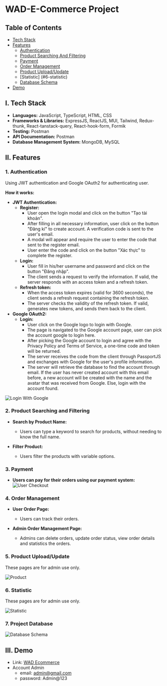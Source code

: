 # WAD-E-Commerce Project

## Table of Contents

- [Tech Stack](#i-tech-stack)
- [Features](#ii-features)
   - [Authentication](#1-authentication)
   - [Product Searching And Filtering](#2-product-searching-and-filtering)
   - [Payment](#3-payment)
   - [Order Management](#4-order-management)
   - [Product Upload/Update](#5-product-uploadupdate)
   - [Statistic] (#6-statistic)
   - [Database Schema](#7-project-database)
- [Demo](#iii-demo)

## I. Tech Stack

- **Languages:** JavaScript, TypeScript, HTML, CSS
- **Frameworks & Libraries:** ExpressJS, ReactJS, MUI, Tailwind, Redux-thunk, React-tanstack-query, React-hook-form, Formik
- **Testing:** Postman
- **API Documentation:** Postman
- **Database Management System:** MongoDB, MySQL

## II. Features

   ### 1. Authentication

   Using JWT authentication and Google OAuth2 for authenticating user.

   **How it works:**

   - **JWT Authentication:**
     - **Register:** 
       - User open the login modal and click on the button "Tạo tài khoản".
       - After filling in all necessary information, user click on the button "Đăng kí" to create account.  A verification code is sent to the user's email.
       - A modal will appear and require the user to enter the code that sent to the register email.
       - User enter the code and click on the button "Xác thực" to complete the register.
     - **Login:**
        - User fill in his/her username and password and click on the button "Đăng nhập".
        - The client sends a request to verify the information. If valid, the server responds with an access token and a refresh token.
     - **Refresh token:**
        - When the access token expires (valid for 3600 seconds), the client sends a refresh request containing the refresh token.
        - The server checks the validity of the refresh token. If valid, generates new tokens, and sends them back to the client.
   - **Google OAuth2:**
     - **Login:** 
       - User click on the Google logo to login with Google.
       - The page is navigated to the Google account page, user can pick the account google to login here. 
       - After picking the Google account to login and agree with the Privacy Policy and Terms of Service, a one-time code and token will be returned.
       - The server receives the code from the client through PassportJS and exchanges with Google for the user's profile information.
       - The server will retrieve the database to find the account through email. If the user has never created account with this email before, a new account will be created with the name and the avatar that was received from Google. Else, login with the account found.
     
   ![Login With Google](https://res.cloudinary.com/duf2t1pkp/image/upload/v1737264414/e30e9696-e175-4855-8ddb-fe66893b48e6.png)

  ### 2. Product Searching and Filtering

  - **Search by Product Name:**
    - Users can type a keyword to search for products, without needing to know the full name.
    
  - **Filter Product:**
    - Users filter the products with variable options.

  ### 3. Payment
  
  - **Users can pay for their orders using our payment system:**
  ![User Checkout](https://res.cloudinary.com/duf2t1pkp/image/upload/v1737264905/052750b7-5aef-4d01-bc98-a57a7f12ff85.png)

  ### 4. Order Management
  
  - **User Order Page:**
    - Users can track their orders.
  
  - **Admin Order Management Page:**
    - Admins can delete orders, update order status, view order details and statistics the orders.
    
  ### 5. Product Upload/Update

  These pages are for admin use only.

  ![Product](https://res.cloudinary.com/duf2t1pkp/image/upload/v1737264719/8d74fdff-dd10-476c-926f-38644a05ad32.png)

  ### 6. Statistic

  These pages are for admin use only.

  ![Statistic](https://res.cloudinary.com/duf2t1pkp/image/upload/v1737264646/Screenshot_2025-01-19_122844_hqjnpg.png)

  ### 7. Project Database

  ![Database Schema](https://res.cloudinary.com/duf2t1pkp/image/upload/v1737264117/wad_bcqrut.png)

## III. Demo

 - Link: [WAD Ecommerce](https://wad-ecommerce.vercel.app/)
 - Account Admin
    + email: admin@gmail.com
    + password: Admin@123
